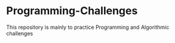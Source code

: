 # Programming-Challenges
This repository is mainly to practice Programming and Algorithmic challenges

